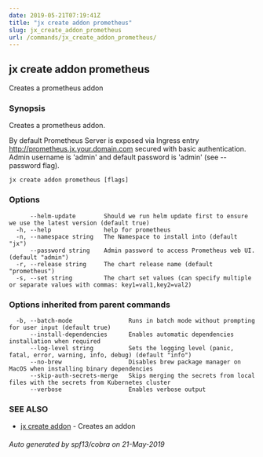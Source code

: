 ```yaml
---
date: 2019-05-21T07:19:41Z
title: "jx create addon prometheus"
slug: jx_create_addon_prometheus
url: /commands/jx_create_addon_prometheus/
---
```

## jx create addon prometheus

Creates a prometheus addon

### Synopsis

Creates a prometheus addon.

By default Prometheus Server is exposed via Ingress entry http://prometheus.jx.your.domain.com secured
with basic authentication. Admin username is 'admin' and default password is 'admin' (see --password flag).


```
jx create addon prometheus [flags]
```

### Options

```
      --helm-update        Should we run helm update first to ensure we use the latest version (default true)
  -h, --help               help for prometheus
  -n, --namespace string   The Namespace to install into (default "jx")
      --password string    Admin password to access Prometheus web UI. (default "admin")
  -r, --release string     The chart release name (default "prometheus")
  -s, --set string         The chart set values (can specify multiple or separate values with commas: key1=val1,key2=val2)
```

### Options inherited from parent commands

```
  -b, --batch-mode                Runs in batch mode without prompting for user input (default true)
      --install-dependencies      Enables automatic dependencies installation when required
      --log-level string          Sets the logging level (panic, fatal, error, warning, info, debug) (default "info")
      --no-brew                   Disables brew package manager on MacOS when installing binary dependencies
      --skip-auth-secrets-merge   Skips merging the secrets from local files with the secrets from Kubernetes cluster
      --verbose                   Enables verbose output
```

### SEE ALSO

* [jx create addon](/commands/jx_create_addon/)	 - Creates an addon

###### Auto generated by spf13/cobra on 21-May-2019

